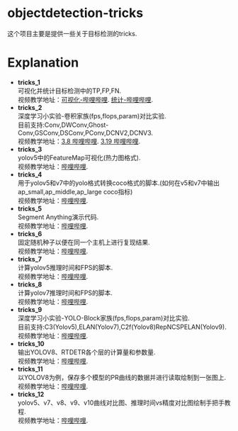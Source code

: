 # objectdetection-tricks
这个项目主要是提供一些关于目标检测的tricks.

# Explanation
- **tricks_1**  
    可视化并统计目标检测中的TP,FP,FN.  
    视频教学地址：[可视化-哔哩哔哩](https://www.bilibili.com/video/BV18M411c7jN/).  [统计-哔哩哔哩](https://www.bilibili.com/video/BV1yM4y1d7Gp/).  
- **tricks_2**  
    深度学习小实验-卷积家族(fps,flops,param)对比实验.  
    目前支持:Conv,DWConv,Ghost-Conv,GSConv,DSConv,PConv,DCNV2,DCNV3.  
    视频教学地址：[3.8 哔哩哔哩](https://www.bilibili.com/video/BV15x4y1T7Ly/).  [3.19 哔哩哔哩](https://www.bilibili.com/video/BV1UL411R7Qr/).   
- **tricks_3**  
    yolov5中的FeatureMap可视化(热力图格式).  
    视频教学地址：[哔哩哔哩](https://www.bilibili.com/video/BV1LV4y1R7w6/).  
- **tricks_4**  
    用于yolov5和v7中的yolo格式转换coco格式的脚本.(如何在v5和v7中输出ap_small,ap_middle,ap_large coco指标)  
    视频教学地址：[哔哩哔哩](https://www.bilibili.com/video/BV14T411s7Ts/).  
- **tricks_5**  
    Segment Anything演示代码.  
    视频教学地址：[哔哩哔哩](https://www.bilibili.com/video/BV1hv4y1H7eg/).  
- **tricks_6**  
    固定随机种子以便在同一个主机上进行复现结果.  
    视频教学地址：[哔哩哔哩](https://www.bilibili.com/video/BV1bh4y1n7Yc/).  
- **tricks_7**  
    计算yolov5推理时间和FPS的脚本.  
    视频教学地址：[哔哩哔哩](https://www.bilibili.com/video/BV1Uu4y1C714/).  
- **tricks_8**  
    计算yolov7推理时间和FPS的脚本.  
    视频教学地址：[哔哩哔哩](https://www.bilibili.com/video/BV17p4y177Pe/).  
- **tricks_9**  
    深度学习小实验-YOLO-Block家族(fps,flops,param)对比实验.  
    目前支持:C3(Yolov5),ELAN(Yolov7),C2f(Yolov8)RepNCSPELAN(Yolov9).  
    视频教学地址：[哔哩哔哩](https://www.bilibili.com/video/BV17H4y1V7s9/).  
- **tricks_10**  
    输出YOLOV8、RTDETR各个层的计算量和参数量.  
    视频教学地址：[哔哩哔哩](https://www.bilibili.com/video/BV1tb421b7aB/).  
- **tricks_11**  
    以YOLOV8为例，保存多个模型的PR曲线的数据并进行读取绘制到一张图上.  
    视频教学地址：[哔哩哔哩](https://www.bilibili.com/video/BV1tb421b7aB/).  
- **tricks_12**  
    yolov5、v7、v8、v9、v10曲线对比图、推理时间vs精度对比图绘制手把手教程.  
    视频教学地址：[哔哩哔哩](https://www.bilibili.com/video/BV1tb421b7aB/).  